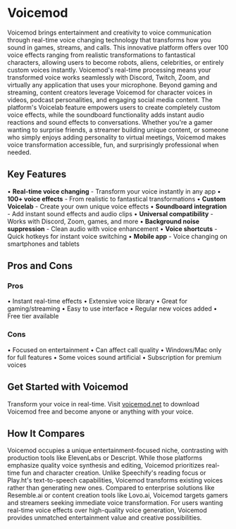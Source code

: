 # Voicemod

Voicemod brings entertainment and creativity to voice communication through real-time voice changing technology that transforms how you sound in games, streams, and calls. This innovative platform offers over 100 voice effects ranging from realistic transformations to fantastical characters, allowing users to become robots, aliens, celebrities, or entirely custom voices instantly. Voicemod's real-time processing means your transformed voice works seamlessly with Discord, Twitch, Zoom, and virtually any application that uses your microphone. Beyond gaming and streaming, content creators leverage Voicemod for character voices in videos, podcast personalities, and engaging social media content. The platform's Voicelab feature empowers users to create completely custom voice effects, while the soundboard functionality adds instant audio reactions and sound effects to conversations. Whether you're a gamer wanting to surprise friends, a streamer building unique content, or someone who simply enjoys adding personality to virtual meetings, Voicemod makes voice transformation accessible, fun, and surprisingly professional when needed.

## Key Features

• **Real-time voice changing** - Transform your voice instantly in any app
• **100+ voice effects** - From realistic to fantastical transformations
• **Custom Voicelab** - Create your own unique voice effects
• **Soundboard integration** - Add instant sound effects and audio clips
• **Universal compatibility** - Works with Discord, Zoom, games, and more
• **Background noise suppression** - Clean audio with voice enhancement
• **Voice shortcuts** - Quick hotkeys for instant voice switching
• **Mobile app** - Voice changing on smartphones and tablets

## Pros and Cons

### Pros
• Instant real-time effects
• Extensive voice library
• Great for gaming/streaming
• Easy to use interface
• Regular new voices added
• Free tier available

### Cons
• Focused on entertainment
• Can affect call quality
• Windows/Mac only for full features
• Some voices sound artificial
• Subscription for premium voices

## Get Started with Voicemod

Transform your voice in real-time. Visit [voicemod.net](https://www.voicemod.net) to download Voicemod free and become anyone or anything with your voice.

## How It Compares

Voicemod occupies a unique entertainment-focused niche, contrasting with production tools like ElevenLabs or Descript. While those platforms emphasize quality voice synthesis and editing, Voicemod prioritizes real-time fun and character creation. Unlike Speechify's reading focus or Play.ht's text-to-speech capabilities, Voicemod transforms existing voices rather than generating new ones. Compared to enterprise solutions like Resemble.ai or content creation tools like Lovo.ai, Voicemod targets gamers and streamers seeking immediate voice transformation. For users wanting real-time voice effects over high-quality voice generation, Voicemod provides unmatched entertainment value and creative possibilities.
